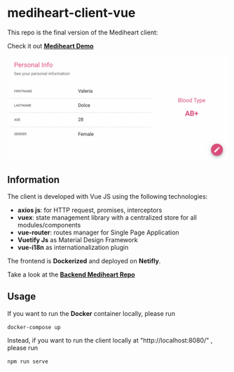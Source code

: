 

# mediheart-client-vue

This repo is the final version of the Mediheart client: 

Check it out **[Mediheart Demo](https://mediheart.netlify.app/)**

![alt text](https://github.com/vdolce/mediheart-landing-page/blob/main/src/assets/img/personal-info-demo.png)

## Information

The client is developed with Vue JS using the following technologies:

- **axios js**: for HTTP request, promises, interceptors
- **vuex**: state management library with a centralized store for all modules/components
- **vue-router**: routes manager for Single Page Application
- **Vuetify Js** as Material Design Framework
- **vue-i18n** as internationalization plugin

The frontend is **Dockerized** and deployed on **Netifly**.

Take a look at the **[Backend Mediheart Repo](https://github.com/gppmad/mediheart-server)**


## Usage

If you want to run the **Docker** container locally, please run
```
docker-compose up
```


Instead, if you want to run the client locally at "http://localhost:8080/" , please run
```
npm run serve
```
